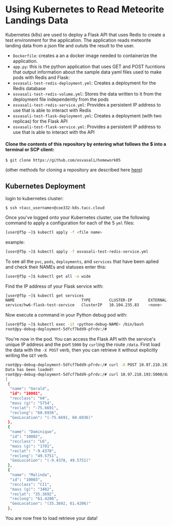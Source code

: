 # Using Kubernetes to Read Meteorite Landings Data
Kubernetes (k8s) are used to deploy a Flask API that uses Redis to create a test environment for the application. The application reads meteorite landing data from a json file and oututs the result to the user.
- ```Dockerfile```: creates a an a docker image needed to containerize the application.
- ```app.py```: this is the python application that uses GET and POST fucntions that output information about the sample data
 yaml files used to make pods with Redis and Flask:
- ```osvasali-test-redis-deployment.yml```: Creates a deployment for the Redis database
- ```osvasali-test-redis-volume.yml```: Stores the data written to it from the deployment file independently from the pods
- ```osvasali-test-redis-service.yml```: Provides a persistent IP address to use that is able to interact with Redis
- ```osvasali-test-flask-deployment.yml```: Creates a deployment (with two replicas) for the Flask API
- ```osvasali-test-flask-service.yml```: Provides a persistent IP address to use that is able to interact with the API


#### Clone the contents of this repository by entering what follows the $ into a terminal or SCP client:

```
$ git clone https://github.com/osvasali/homework05
```

(other methods for cloning a repository are described here [here](https://docs.github.com/en/repositories/creating-and-managing-repositories/cloning-a-repository))

## Kubernetes Deployment
login to kubernetes cluster:

```
$ ssh <tacc_username>@coe332-k8s.tacc.cloud
```

Once you've logged onto your Kubernetes cluster, use the following command to apply a configuration for each of the 5 ```yml``` files:
``` bash
[user@f5p ~]$ kubectl apply -f <file name>
```

example:

``` bash
[user@f5p ~]$ kubectl apply -f osvasali-test-redis-service.yml
```

To see all the ```pvc```, ```pods```, ```deployments```, and ```services``` that have been aplied and check their NAMEs and statuses enter this:

``` bash
[user@f5p ~]$ kubectl get all -o wide
```
Find the IP address of your Flask service with:
``` bash
[user@f5p ~]$ kubectl get services
NAME                             TYPE        CLUSTER-IP       EXTERNAL-IP   PORT(S)    AGE     SELECTOR
service/hw6-flask-test-service   ClusterIP   10.104.235.83    <none>        5000/TCP   47m     app=hw6-test-flask
```
Now execute a command in your Python debug pod with:
``` bash
[user@f5p ~]$ kubectl exec -it <python-debug-NAME> /bin/bash
root@py-debug-deployment-5dfcf7bdd9-pfrdv:/#
```
You're now in the pod. You can access the Flask API with the service's unique IP address and the port ```5000``` by ```curl```ing the route ```/data```. First load the data with the ```-X POST``` verb, then you can retrieve it without explicitly writing the ```GET``` verb.
``` bash
root@py-debug-deployment-5dfcf7bdd9-pfrdv:/# curl -X POST 10.97.210.193:5000/data
Data has been loaded!
root@py-debug-deployment-5dfcf7bdd9-pfrdv:/# curl 10.97.210.193:5000/data
[
 {
  "name": "Gerald",
  "id": "10001",
  "recclass": "H4",
  "mass (g)": "5754",
  "reclat": "-75.6691",
  "reclong": "60.6936",
  "GeoLocation": "(-75.6691, 60.6936)"
 },
 {
  "name": "Dominique",
  "id": "10002",
  "recclass": "L6",
  "mass (g)": "1701",
  "reclat": "-9.4378",
  "reclong": "49.5751",
  "GeoLocation": "(-9.4378, 49.5751)"
 },
 {
  "name": "Malinda",
  "id": "10003",
  "recclass": "CI1",
  "mass (g)": "3482",
  "reclat": "35.3692",
  "reclong": "61.4206",
  "GeoLocation": "(35.3692, 61.4206)"
 },
```
You are now free to load retrieve your data!
